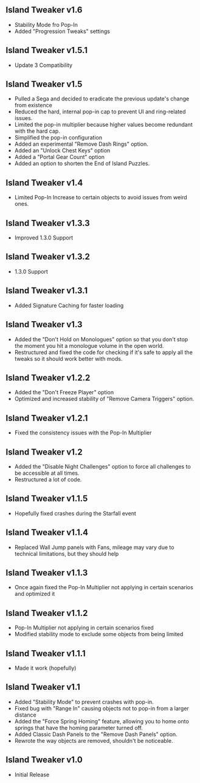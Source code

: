 ## Island Tweaker v1.6
- Stability Mode fro Pop-In
- Added "Progression Tweaks" settings

## Island Tweaker v1.5.1
- Update 3 Compatibility

## Island Tweaker v1.5
- Pulled a Sega and decided to eradicate the previous update's change from existence
- Reduced the hard, internal pop-in cap to prevent UI and ring-related issues.
- Limited the pop-in multiplier because higher values become redundant with the hard cap.
- Simplified the pop-in configuration
- Added an experimental "Remove Dash Rings" option.
- Added an "Unlock Chest Keys" option
- Added a "Portal Gear Count" option
- Added an option to shorten the End of Island Puzzles.

## Island Tweaker v1.4
- Limited Pop-In Increase to certain objects to avoid issues from weird ones.

## Island Tweaker v1.3.3
- Improved 1.3.0 Support

## Island Tweaker v1.3.2
- 1.3.0 Support

## Island Tweaker v1.3.1
- Added Signature Caching for faster loading

## Island Tweaker v1.3
- Added the "Don't Hold on Monologues" option so that you don't stop the moment you hit a monologue volume in the open world.
- Restructured and fixed the code for checking if it's safe to apply all the tweaks so it should work better with mods.

## Island Tweaker v1.2.2
- Added the "Don't Freeze Player" option
- Optimized and increased stability of "Remove Camera Triggers" option.

## Island Tweaker v1.2.1
- Fixed the consistency issues with the Pop-In Multiplier

## Island Tweaker v1.2
- Added the "Disable Night Challenges" option to force all challenges to be accessible at all times.
- Restructured a lot of code.

## Island Tweaker v1.1.5
- Hopefully fixed crashes during the Starfall event

## Island Tweaker v1.1.4
- Replaced Wall Jump panels with Fans, mileage may vary due to technical limitations, but they should help

## Island Tweaker v1.1.3
- Once again fixed the Pop-In Multiplier not applying in certain scenarios and optimized it

## Island Tweaker v1.1.2
- Pop-In Multiplier not applying in certain scenarios fixed
- Modified stability mode to exclude some objects from being limited

## Island Tweaker v1.1.1
- Made it work (hopefully)

## Island Tweaker v1.1
- Added "Stability Mode" to prevent crashes with pop-in.
- Fixed bug with "Range In" causing objects not to pop-in from a larger distance
- Added the "Force Spring Homing" feature, allowing you to home onto springs that have the homing parameter turned off.
- Added Classic Dash Panels to the "Remove Dash Panels" option.
- Rewrote the way objects are removed, shouldn't be noticeable.

## Island Tweaker v1.0
- Initial Release